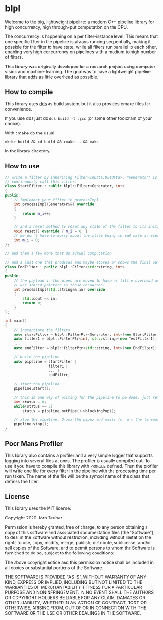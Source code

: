 # blpl

Welcome to the big, lightweight pipeline: a modern C++ pipeline library for high concurrency, high through-put 
computation on the CPU.

The concurrency is happening on a per filter-instance level. This means that one specific filter in the pipeline is
 always running sequentially, making it possible for the filter to have state, while all filters run parallel to each
  other, enabling very high concurrency on pipelines with a medium to high number of filters.

This library was originally developed for a research project using computer-vision and machine-learning. The goal was
 to have a lightweight pipeline library that adds as little overhead as possible. 

## How to compile

This library uses [dds](https://github.com/vector-of-bool/dds) as build system, but it also provides cmake files for
 convenience.

If you use dds just do `dds build -t :gcc` (or some other toolchain of your choice).

With cmake do the usual
```shell script
mkdir build && cd build && cmake .. && make
```
in the library directory.
 
## How to use

```c++
// write a filter by inheriting Filter<InData,OutData>. *Generator* is a special type that tells the pipeline to
// continuously call this filter.
class StartFilter : public blpl::Filter<Generator, int>
{
public:
    // Implement your filter in processImpl
    int processImpl(Generator&&) override
    {
        return m_i++;
    }

    // and a reset method to reset any state of the filter to its initial state
    void reset() override { m_i = 0; }
    // we don't have to worry about the state being thread safe as every instance of this filter will run sequentially
    int m_i = 0;
};

// and then a few more that do actual computation
...
// and a last one that produces and maybe stores or shows the final output
class EndFilter : public blpl::Filter<std::string, int>
{
public:
    // the payload in the pipes are moved to have as little overhead as possible. If you need shared resources just
    // use shared pointers to those resources.
    int processImpl(std::string&& in) override
    {
        std::cout << in;
        return 0;
    }
};

int main() 
{
    // instantiate the filters
    auto startFilter = blpl::FilterPtr<Generator, int>(new StartFilter);
    auto filter1 = blpl::FilterPtr<int, std::string>(new TestFilter1);
    ...
    auto endFilter = blpl::FilterPtr<std::string, int>(new EndFilter);
    
    // build the pipeline
    auto pipeline = startFilter |
                    filter1 |
                    ... |
                    endFilter;
    
    // start the pipeline
    pipeline.start();

    // this is one way of waiting for the pipeline to be done, just return a status code in the last filter
    int status = 0;
    while(status == 0)
        status = pipeline.outPipe()->blockingPop();

    // stop the pipeline. Stops the pipes and waits for all the threads to finish up their last computation
    pipeline.stop();
}
```

## Poor Mans Profiler

This library also contains a profiler and a very simple logger that supports logging into several files at ones. The
profiler is usually compiled out. To use it you have to compile this library with `PROFILE` defined. Then the profiler
will write one file for every filter in the pipeline with the processing time per run taken. The name of the file will
be the symbol name of the class that defines the filter.

## License

This library uses the MIT license:

Copyright 2020 Jörn Teuber

Permission is hereby granted, free of charge, to any person obtaining a copy of this software and associated
 documentation files (the "Software"), to deal in the Software without restriction, including without limitation the
  rights to use, copy, modify, merge, publish, distribute, sublicense, and/or sell copies of the Software, and to
   permit persons to whom the Software is furnished to do so, subject to the following conditions:

The above copyright notice and this permission notice shall be included in all copies or substantial portions of the Software.

THE SOFTWARE IS PROVIDED "AS IS", WITHOUT WARRANTY OF ANY KIND, EXPRESS OR IMPLIED, INCLUDING BUT NOT LIMITED TO THE
 WARRANTIES OF MERCHANTABILITY, FITNESS FOR A PARTICULAR PURPOSE AND NONINFRINGEMENT. IN NO EVENT SHALL THE AUTHORS
  OR COPYRIGHT HOLDERS BE LIABLE FOR ANY CLAIM, DAMAGES OR OTHER LIABILITY, WHETHER IN AN ACTION OF CONTRACT, TORT OR
   OTHERWISE, ARISING FROM, OUT OF OR IN CONNECTION WITH THE SOFTWARE OR THE USE OR OTHER DEALINGS IN THE SOFTWARE.
